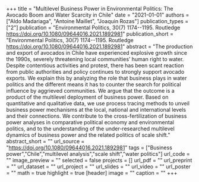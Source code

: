 +++
title = "Multilevel Business Power in Environmental Politics: The Avocado Boom and Water Scarcity in Chile"
date = "2021-01-01"
authors = ["Aldo Madariaga", "Antoine Maillet", "Joaquin Rozas"]
publication_types = ["2"]
publication = "Environmental Politics, 30(7) 1174--1195. Routledge https://doi.org/10.1080/09644016.2021.1892981"
publication_short = "Environmental Politics, 30(7) 1174--1195. Routledge https://doi.org/10.1080/09644016.2021.1892981"
abstract = "The production and export of avocados in Chile have experienced explosive growth since the 1990s, severely threatening local communities’ human right to water. Despite contentious activities and protest, there has been scant reaction from public authorities and policy continues to strongly support avocado exports. We explain this by analyzing the role that business plays in water politics and the different means it has to counter the search for political influence by aggrieved communities. We argue that the outcome is a product of the multilevel deployment of business power. Based on quantitative and qualitative data, we use process tracing methods to unveil business power mechanisms at the local, national and international levels and their connections. We contribute to the cross-fertilization of business power analyses in comparative political economy and environmental politics, and to the understanding of the under-researched multilevel dynamics of business power and the related politics of scale shift."
abstract_short = ""
url_source = "https://doi.org/10.1080/09644016.2021.1892981"
tags = ["Business power","Chile","multilevel analysis","scale shift","water politics"]
url_code = ""
image_preview = ""
selected = false
projects = []
url_pdf = ""
url_preprint = ""
url_dataset = ""
url_project = ""
url_slides = ""
url_video = ""
url_poster = ""
math = true
highlight = true
[header]
image = ""
caption = ""
+++
